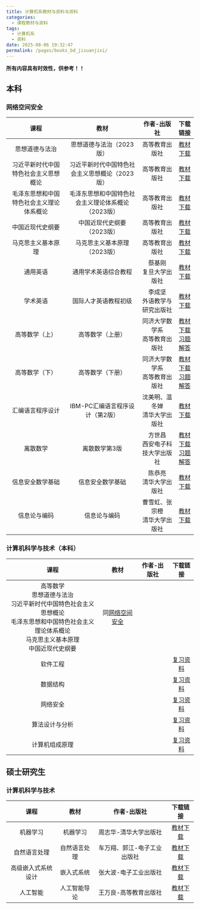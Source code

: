 ```yaml
---
title: 计算机系教材与资料与资料
categories: 
  - 课程教材与资料
tags: 
  - 计算机系
  - 资料
date: 2025-08-06 19:32:47
permalink: /pages/books_bd_jisuanjixi/
---
```

**所有内容具有时效性，供参考！！**

## 本科

### 网络空间安全

| 课程  | 教材  | 作者-出版社 | 下载链接 |
| :---: | :---: | :---------: | :------: |
|思想道德与法治|思想道德与法治（2023版）|高等教育出版社|<a href="https://onemanager.ncepuinfo.cc/NCEPUwiki/公共基础类课程/思想道德与法治（2023版）.pdf" target="_blank">教材下载</a>|
|习近平新时代中国特色社会主义思想概论|习近平新时代中国特色社会主义思想概论（2023版）|高等教育出版社|<a href="https://onemanager.ncepuinfo.cc/NCEPUwiki/公共基础类课程/习近平新时代中国特色社会主义思想概论（2023版）.pdf" target="_blank">教材下载</a>|
|毛泽东思想和中国特色社会主义理论体系概论|毛泽东思想和中国特色社会主义理论体系概论（2023版）|高等教育出版社|<a href="https://onemanager.ncepuinfo.cc/NCEPUwiki/公共基础类课程/毛泽东思想和中国特色社会主义理论体系概论（2023版）.pdf" target="_blank">教材下载</a>|
|中国近现代史纲要|中国近现代史纲要（2023版）|高等教育出版社|<a href="https://onemanager.ncepuinfo.cc/NCEPUwiki/公共基础类课程/中国近现代史纲要（2023版）.pdf" target="_blank">教材下载</a>|
|马克思主义基本原理|马克思主义基本原理（2023版）|高等教育出版社|<a href="https://onemanager.ncepuinfo.cc/NCEPUwiki/公共基础类课程/马克思主义基本原理（2023版）.pdf" target="_blank">教材下载</a>|
|通用英语|通用学术英语综合教程|蔡基刚 </br> 复旦大学出版社|<a href="https://onemanager.ncepuinfo.cc/NCEPUwiki/公共基础类课程/通用学术英语综合教程-蔡基刚.pdf" target="_blank">教材下载</a>|
|学术英语|国际人才英语教程初级|李成坚 </br> 外语教学与研究出版社|<a href="https://onemanager.ncepuinfo.cc/NCEPUwiki/公共基础类课程/国际人才英语教程初级-李成坚.pdf" target="_blank">教材下载</a>|
|高等数学（上）|高等数学（上册）|同济大学数学系 </br> 高等教育出版社|<a href="https://onemanager.ncepuinfo.cc/NCEPUwiki/学科门类基础课程/高等数学第8版上册-同济大学.pdf" target="_blank">教材下载</a> </br> <a href="https://onemanager.ncepuinfo.cc/NCEPUwiki/学科门类基础课程/高等数学习题全解指导上册第八版.pdf" target="_blank">习题解答</a>|
|高等数学（下）|高等数学（下册）|同济大学数学系 </br> 高等教育出版社|<a href="https://onemanager.ncepuinfo.cc/NCEPUwiki/学科门类基础课程/高等数学第8版下册-同济大学.pdf" target="_blank">教材下载</a> </br> <a href="https://onemanager.ncepuinfo.cc/NCEPUwiki/学科门类基础课程/高等数学习题全解指导下册第八版.pdf" target="_blank">习题解答</a>|
|汇编语言程序设计|IBM-PC汇编语言程序设计（第2版）|沈美明、温冬婵 </br> 清华大学出版社|<a href="https://onemanager.ncepuinfo.cc/NCEPUwiki/保定/计算机系/IBM-PC汇编语言程序设计（第2版）.pdf" target="_blank">教材下载</a>|
|离散数学|离散数学第3版|方世昌 </br> 西安电子科技大学出版社 |<a href="https://onemanager.ncepuinfo.cc/NCEPUwiki/学科门类基础课程/离散数学(第三版)方世昌.pdf" target="_blank">教材下载</a> </br> <a href="https://onemanager.ncepuinfo.cc/NCEPUwiki/学科门类基础课程/离散数学(方世昌)习题解答.pdf" target="_blank">习题解答</a>|
|信息安全数学基础|信息安全数学基础|陈恭亮 </br> 清华大学出版社|<a href="https://onemanager.ncepuinfo.cc/NCEPUwiki/保定/计算机系/信息安全数学基础-第2版.pdf" target="_blank">教材下载</a>|
|信息论与编码|信息论与编码|曹雪虹、张宗橙 </br> 清华大学出版社|<a href="https://onemanager.ncepuinfo.cc/NCEPUwiki/保定/计算机系/信息论与编码-第3版-曹雪虹-张宗橙.pdf" target="_blank">教材下载</a>|

### 计算机科学与技术（本科）

| 课程  | 教材  | 作者-出版社 | 下载链接 |
| :---: | :---: | :---------: | :------: |
|高等数学 </br> 思想道德与法治 </br> 习近平新时代中国特色社会主义思想概论 </br> 毛泽东思想和中国特色社会主义理论体系概论 </br> 马克思主义基本原理 </br> 中国近现代史纲要|同[网络空间安全](#网络空间安全)|||
|软件工程|||<a href="https://onemanager.ncepuinfo.cc/NCEPUwiki/保定/计算机系/2019年《软件工程》考点.pdf" target="_blank">复习资料</a>|
|数据结构|||<a href="https://onemanager.ncepuinfo.cc/NCEPUwiki/保定/计算机系/《数据结构(c语言版)》知识点概括.pdf" target="_blank">复习资料</a>|
|网络安全|||<a href="https://onemanager.ncepuinfo.cc/NCEPUwiki/保定/计算机系/网络安全开卷资料最终版.pdf" target="_blank">复习资料</a>|
|算法设计与分析|||<a href="https://onemanager.ncepuinfo.cc/NCEPUwiki/保定/计算机系/算法设计与分析复习交流.pdf" target="_blank">复习资料</a>|
|计算机组成原理|||<a href="https://onemanager.ncepuinfo.cc/NCEPUwiki/保定/计算机系/《计算机组成结构》复习交流.pdf" target="_blank">复习资料</a>|


## 硕士研究生

### 计算机科学与技术

| 课程 | 教材 | 作者-出版社 |  下载链接 |
| :---------: | :---------: | :---------: | :---------: |
| 机器学习 | 机器学习 | 周志华-清华大学出版社 | <a href="https://onemanager.ncepuinfo.cc/NCEPUwiki/保定/计算机系/机器学习_周志华.pdf" target="_blank">教材下载</a>|
| 自然语言处理 | 自然语言处理 | 车万翔、郭江-电子工业出版社 | <a href="https://onemanager.ncepuinfo.cc/NCEPUwiki/保定/计算机系/自然语言处理_车万翔、郭江.pdf" target="_blank">教材下载</a>|
| 高级嵌入式系统设计 | 嵌入式系统 | 张大波-电子工业出版社 | <a href="https://onemanager.ncepuinfo.cc/NCEPUwiki/保定/计算机系/嵌入式系统_张大波.pdf" target="_blank">教材下载</a>|
| 人工智能 | 人工智能导论 | 王万良-高等教育出版社 | <a href="https://onemanager.ncepuinfo.cc/NCEPUwiki/保定/计算机系/人工智能导论_王万良.pdf" target="_blank">教材下载</a> |